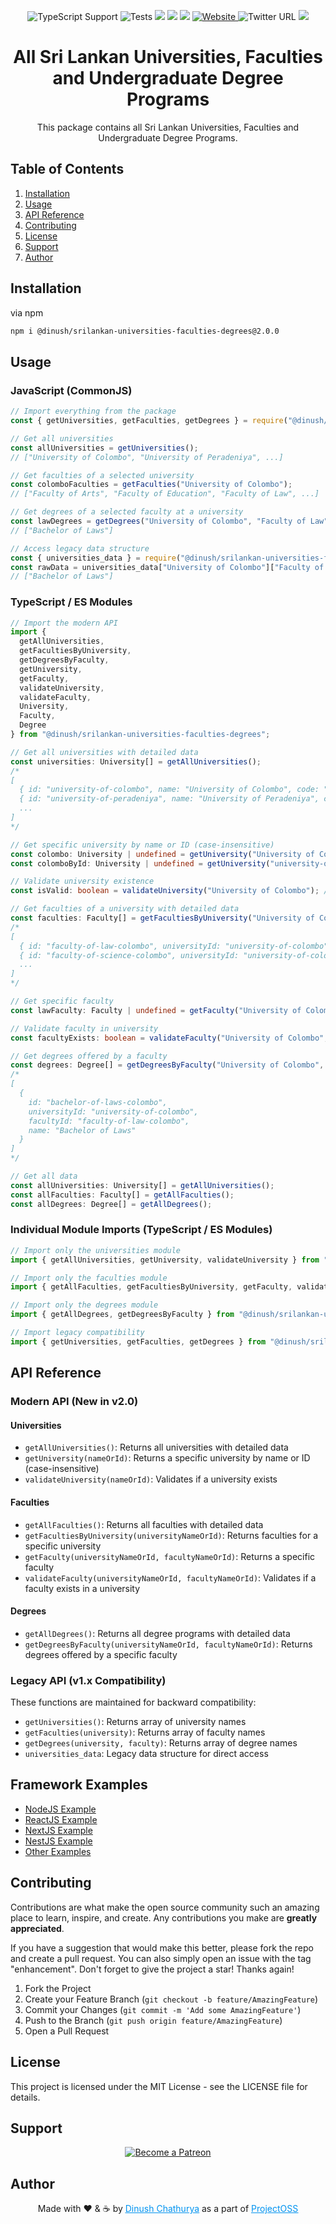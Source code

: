 <p align="center">
<img src="https://img.shields.io/badge/typescript-supported-blue" alt="TypeScript Support" />
<img src="https://img.shields.io/badge/tests-passing-brightgreen" alt="Tests">
<img src="https://img.shields.io/badge/downloads-1k%2Fmonth-brightgreen">
<img src="https://img.shields.io/badge/rating-★★★★☆-brightgreen">
<img src="https://img.shields.io/badge/uptime-100%25-brightgreen">
<a href="https://dinushchathurya.github.io/">
<img alt="Website" src="https://img.shields.io/website?down_message=red&style=plastic&up_message=online&url=https%3A%2F%2Fdinushchathurya.github.io%2F">
</a>
<img alt="Twitter URL" src="https://img.shields.io/twitter/url?style=social&url=https%3A%2F%2Ftwitter.com%2FDinushChathurya">
<img src="https://img.shields.io/badge/made%20with%20love-by%20srilanka-orange">
</p>

<h1 align="center">All Sri Lankan Universities, Faculties and Undergraduate Degree Programs</h1>
  <p align="center">
    This package contains all Sri Lankan Universities, Faculties and Undergraduate Degree Programs.
  </p>
</div>

## Table of Contents
<ol>
    <li><a href="#installation">Installation</a></li>
    <li><a href="#usage">Usage</a></li>
    <li><a href="#api-reference">API Reference</a></li>
    <li><a href="#contributing">Contributing</a></li>
    <li><a href="#license">License</a></li>
    <li><a href="#support">Support</a></li>
    <li><a href="#author">Author</a></li>
</ol>

## Installation

via npm

```bash
npm i @dinush/srilankan-universities-faculties-degrees@2.0.0
```

## Usage 

### JavaScript (CommonJS)

```javascript
// Import everything from the package
const { getUniversities, getFaculties, getDegrees } = require("@dinush/srilankan-universities-faculties-degrees");

// Get all universities
const allUniversities = getUniversities();
// ["University of Colombo", "University of Peradeniya", ...]

// Get faculties of a selected university
const colomboFaculties = getFaculties("University of Colombo");
// ["Faculty of Arts", "Faculty of Education", "Faculty of Law", ...]

// Get degrees of a selected faculty at a university
const lawDegrees = getDegrees("University of Colombo", "Faculty of Law");
// ["Bachelor of Laws"]

// Access legacy data structure
const { universities_data } = require("@dinush/srilankan-universities-faculties-degrees");
const rawData = universities_data["University of Colombo"]["Faculty of Law"];
// ["Bachelor of Laws"]
```

### TypeScript / ES Modules

```typescript
// Import the modern API
import {
  getAllUniversities,
  getFacultiesByUniversity,
  getDegreesByFaculty,
  getUniversity,
  getFaculty,
  validateUniversity,
  validateFaculty,
  University,
  Faculty,
  Degree
} from "@dinush/srilankan-universities-faculties-degrees";

// Get all universities with detailed data
const universities: University[] = getAllUniversities();
/*
[
  { id: "university-of-colombo", name: "University of Colombo", code: "UOC" },
  { id: "university-of-peradeniya", name: "University of Peradeniya", code: "UOP" },
  ...
]
*/

// Get specific university by name or ID (case-insensitive)
const colombo: University | undefined = getUniversity("University of Colombo");
const colomboById: University | undefined = getUniversity("university-of-colombo");

// Validate university existence
const isValid: boolean = validateUniversity("University of Colombo"); // true

// Get faculties of a university with detailed data
const faculties: Faculty[] = getFacultiesByUniversity("University of Colombo");
/*
[
  { id: "faculty-of-law-colombo", universityId: "university-of-colombo", name: "Faculty of Law" },
  { id: "faculty-of-science-colombo", universityId: "university-of-colombo", name: "Faculty of Science" },
  ...
]
*/

// Get specific faculty
const lawFaculty: Faculty | undefined = getFaculty("University of Colombo", "Faculty of Law");

// Validate faculty in university
const facultyExists: boolean = validateFaculty("University of Colombo", "Faculty of Law"); // true

// Get degrees offered by a faculty
const degrees: Degree[] = getDegreesByFaculty("University of Colombo", "Faculty of Law");
/*
[
  {
    id: "bachelor-of-laws-colombo",
    universityId: "university-of-colombo",
    facultyId: "faculty-of-law-colombo",
    name: "Bachelor of Laws"
  }
]
*/

// Get all data
const allUniversities: University[] = getAllUniversities();
const allFaculties: Faculty[] = getAllFaculties();
const allDegrees: Degree[] = getAllDegrees();
```

### Individual Module Imports (TypeScript / ES Modules)

```typescript
// Import only the universities module
import { getAllUniversities, getUniversity, validateUniversity } from "@dinush/srilankan-universities-faculties-degrees/universities";

// Import only the faculties module
import { getAllFaculties, getFacultiesByUniversity, getFaculty, validateFaculty } from "@dinush/srilankan-universities-faculties-degrees/faculties";

// Import only the degrees module
import { getAllDegrees, getDegreesByFaculty } from "@dinush/srilankan-universities-faculties-degrees/degrees";

// Import legacy compatibility
import { getUniversities, getFaculties, getDegrees } from "@dinush/srilankan-universities-faculties-degrees/compatibility";
```

## API Reference

### Modern API (New in v2.0)

#### Universities

- `getAllUniversities()`: Returns all universities with detailed data
- `getUniversity(nameOrId)`: Returns a specific university by name or ID (case-insensitive)
- `validateUniversity(nameOrId)`: Validates if a university exists

#### Faculties

- `getAllFaculties()`: Returns all faculties with detailed data
- `getFacultiesByUniversity(universityNameOrId)`: Returns faculties for a specific university
- `getFaculty(universityNameOrId, facultyNameOrId)`: Returns a specific faculty 
- `validateFaculty(universityNameOrId, facultyNameOrId)`: Validates if a faculty exists in a university

#### Degrees

- `getAllDegrees()`: Returns all degree programs with detailed data
- `getDegreesByFaculty(universityNameOrId, facultyNameOrId)`: Returns degrees offered by a specific faculty

### Legacy API (v1.x Compatibility)

These functions are maintained for backward compatibility:

- `getUniversities()`: Returns array of university names
- `getFaculties(university)`: Returns array of faculty names
- `getDegrees(university, faculty)`: Returns array of degree names
- `universities_data`: Legacy data structure for direct access

## Framework Examples
- [NodeJS Example](https://github.com/dinushchathurya/srilankan-provinces-districts-npm-package-demo/tree/main/node-demo)
- [ReactJS Example](https://github.com/dinushchathurya/srilankan-provinces-districts-npm-package-demo/tree/main/react-demo)
- [NextJS Example](https://github.com/dinushchathurya/srilankan-provinces-districts-npm-package-demo/tree/main/next-demo)
- [NestJS Example](https://github.com/dinushchathurya/srilankan-provinces-districts-npm-package-demo/tree/main/nest-demo)
- [Other Examples](https://github.com/dinushchathurya/cuddly-couscous)

## Contributing

Contributions are what make the open source community such an amazing place to learn, inspire, and create. Any contributions you make are **greatly appreciated**.

If you have a suggestion that would make this better, please fork the repo and create a pull request. You can also simply open an issue with the tag "enhancement".
Don't forget to give the project a star! Thanks again!

1. Fork the Project
2. Create your Feature Branch (`git checkout -b feature/AmazingFeature`)
3. Commit your Changes (`git commit -m 'Add some AmazingFeature'`)
4. Push to the Branch (`git push origin feature/AmazingFeature`)
5. Open a Pull Request

## License

This project is licensed under the MIT License - see the LICENSE file for details.

## Support

<p align="center">
    <a href="https://www.patreon.com/bePatron?u=35199964" target="_blank">
        <img src="https://c5.patreon.com/external/logo/become_a_patron_button.png" alt="Become a Patreon">
    </a>
</p>

## Author

<p align="center">
    Made with ❤️ & ☕ by <a href="https://dinushchathurya.me/"><u style="color:#0193f0;">Dinush Chathurya</u></a> as a part of <a href="https://github.com/open-source-srilanka"><u style="color:#0193f0;">ProjectOSS</u></a>
</p>